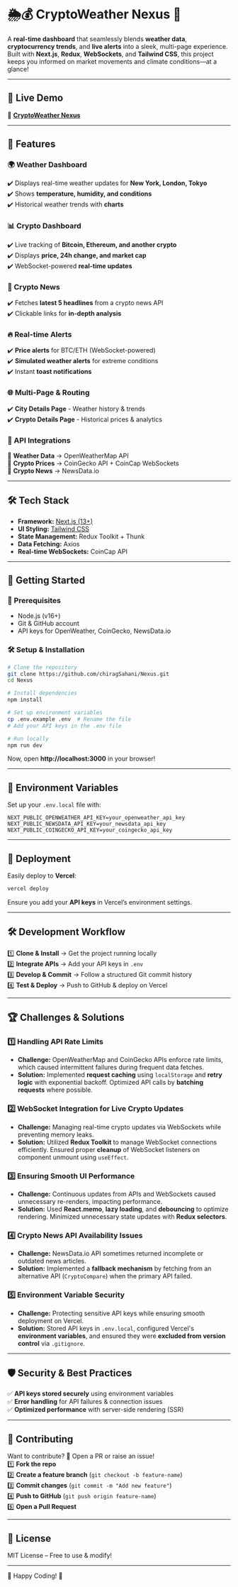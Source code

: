 # 🌦️💰 CryptoWeather Nexus 🚀  
A **real-time dashboard** that seamlessly blends **weather data**, **cryptocurrency trends**, and **live alerts** into a sleek, multi-page experience. Built with **Next.js**, **Redux**, **WebSockets**, and **Tailwind CSS**, this project keeps you informed on market movements and climate conditions—at a glance!  

---

## 🚀 Live Demo  
🔗 **[CryptoWeather Nexus](https://chiragnexus.netlify.app/)** 

---

## 📌 Features  
### 🌍 Weather Dashboard  
✔️ Displays real-time weather updates for **New York, London, Tokyo**  
✔️ Shows **temperature, humidity, and conditions**  
✔️ Historical weather trends with **charts**  

### 📊 Crypto Dashboard  
✔️ Live tracking of **Bitcoin, Ethereum, and another crypto**  
✔️ Displays **price, 24h change, and market cap**  
✔️ WebSocket-powered **real-time updates**  

### 📰 Crypto News  
✔️ Fetches **latest 5 headlines** from a crypto news API  
✔️ Clickable links for **in-depth analysis**  

### 🔥 Real-time Alerts  
✔️ **Price alerts** for BTC/ETH (WebSocket-powered)  
✔️ **Simulated weather alerts** for extreme conditions  
✔️ Instant **toast notifications**  

### 🌐 Multi-Page & Routing  
✔️ **City Details Page** - Weather history & trends  
✔️ **Crypto Details Page** - Historical prices & analytics  

### 📡 API Integrations  
🔹 **Weather Data** → OpenWeatherMap API  
🔹 **Crypto Prices** → CoinGecko API + CoinCap WebSockets  
🔹 **Crypto News** → NewsData.io  

---

## 🛠️ Tech Stack  
- **Framework:** [Next.js (13+)](https://nextjs.org/)  
- **UI Styling:** [Tailwind CSS](https://tailwindcss.com/)  
- **State Management:** Redux Toolkit + Thunk  
- **Data Fetching:** Axios  
- **Real-time WebSockets:** CoinCap API  

---

## 🚀 Getting Started  

### 🔧 Prerequisites  
- Node.js (v16+)  
- Git & GitHub account  
- API keys for OpenWeather, CoinGecko, NewsData.io  

### 🛠️ Setup & Installation  
```bash
# Clone the repository
git clone https://github.com/chiragSahani/Nexus.git
cd Nexus

# Install dependencies
npm install

# Set up environment variables
cp .env.example .env  # Rename the file
# Add your API keys in the .env file

# Run locally
npm run dev
```
Now, open **http://localhost:3000** in your browser!  

---

## 📡 Environment Variables  
Set up your `.env.local` file with:  
```
NEXT_PUBLIC_OPENWEATHER_API_KEY=your_openweather_api_key
NEXT_PUBLIC_NEWSDATA_API_KEY=your_newsdata_api_key
NEXT_PUBLIC_COINGECKO_API_KEY=your_coingecko_api_key
```

---

## 🚀 Deployment  
Easily deploy to **Vercel**:  
```bash
vercel deploy
```
Ensure you add your **API keys** in Vercel’s environment settings.  

---

## 🛠️ Development Workflow  
1️⃣ **Clone & Install** → Get the project running locally  
2️⃣ **Integrate APIs** → Add your API keys in `.env`  
3️⃣ **Develop & Commit** → Follow a structured Git commit history  
4️⃣ **Test & Deploy** → Push to GitHub & deploy on Vercel  

---



## 🏆 Challenges & Solutions  

### 1️⃣ **Handling API Rate Limits**  
- **Challenge:** OpenWeatherMap and CoinGecko APIs enforce rate limits, which caused intermittent failures during frequent data fetches.  
- **Solution:** Implemented **request caching** using `localStorage` and **retry logic** with exponential backoff. Optimized API calls by **batching requests** where possible.  

### 2️⃣ **WebSocket Integration for Live Crypto Updates**  
- **Challenge:** Managing real-time crypto updates via WebSockets while preventing memory leaks.  
- **Solution:** Utilized **Redux Toolkit** to manage WebSocket connections efficiently. Ensured proper **cleanup** of WebSocket listeners on component unmount using `useEffect`.  

### 3️⃣ **Ensuring Smooth UI Performance**  
- **Challenge:** Continuous updates from APIs and WebSockets caused unnecessary re-renders, impacting performance.  
- **Solution:** Used **React.memo**, **lazy loading**, and **debouncing** to optimize rendering. Minimized unnecessary state updates with **Redux selectors**.  

### 4️⃣ **Crypto News API Availability Issues**  
- **Challenge:** NewsData.io API sometimes returned incomplete or outdated news articles.  
- **Solution:** Implemented a **fallback mechanism** by fetching from an alternative API (`CryptoCompare`) when the primary API failed.  

### 5️⃣ **Environment Variable Security**  
- **Challenge:** Protecting sensitive API keys while ensuring smooth deployment on Vercel.  
- **Solution:** Stored API keys in `.env.local`, configured Vercel's **environment variables**, and ensured they were **excluded from version control** via `.gitignore`.  



---

## 🛡️ Security & Best Practices  
✅ **API keys stored securely** using environment variables  
✅ **Error handling** for API failures & connection issues  
✅ **Optimized performance** with server-side rendering (SSR)  

---

## 🤝 Contributing  
Want to contribute? 🚀 Open a PR or raise an issue!  
1️⃣ **Fork the repo**  
2️⃣ **Create a feature branch** (`git checkout -b feature-name`)  
3️⃣ **Commit changes** (`git commit -m "Add new feature"`)  
4️⃣ **Push to GitHub** (`git push origin feature-name`)  
5️⃣ **Open a Pull Request**  

---

## 📜 License  
MIT License – Free to use & modify!  

---

🚀 Happy Coding! 🚀
